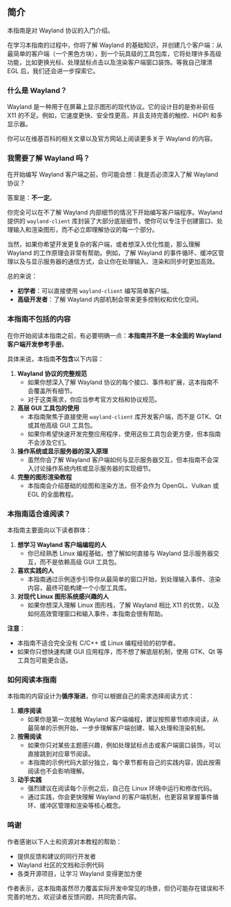 ## 简介
本指南是对 Wayland 协议的入门介绍。

在学习本指南的过程中，你将了解 Wayland 的基础知识，并创建几个客户端：从最简单的客户端（一个黑色方块），到一个玩具级的工具包库，它将处理许多高级功能，比如更换光标、处理鼠标点击以及渲染客户端窗口装饰。等我自己理清 EGL 后，我们还会进一步探索它。

### 什么是 Wayland？
Wayland 是一种用于在屏幕上显示图形的现代协议。它的设计目的是弥补前任 X11 的不足。例如，它速度更快、安全性更高，并且支持完善的触控、HiDPI 和多显示器。

你可以在维基百科的相关文章以及官方网站上阅读更多关于 Wayland 的内容。

### 我需要了解 Wayland 吗？
在开始编写 Wayland 客户端之前，你可能会想：我是否必须深入了解 Wayland 协议？

答案是：**不一定**。

你完全可以在不了解 Wayland 内部细节的情况下开始编写客户端程序。Wayland 提供的 `wayland-client` 库封装了大部分底层细节，使你可以专注于创建窗口、处理输入和渲染图形，而不必立即理解协议的每一个部分。

当然，如果你希望开发更复杂的客户端，或者想深入优化性能，那么理解 Wayland 的工作原理会非常有帮助。例如，了解 Wayland 的事件循环、缓冲区管理以及与显示服务器的通信方式，会让你在处理输入、渲染和同步时更加高效。

总的来说：

+ **初学者**：可以直接使用 `wayland-client` 编写简单客户端。
+ **高级开发者**：了解 Wayland 内部机制会带来更多控制权和优化空间。

### 本指南不包括的内容
在你开始阅读本指南之前，有必要明确一点：**本指南并不是一本全面的 Wayland 客户端开发参考手册**。

具体来说，本指南**不包含**以下内容：

1. **Wayland 协议的完整规范**
    - 如果你想深入了解 Wayland 协议的每个接口、事件和扩展，这本指南不会覆盖所有细节。
    - 对于这类需求，你应当参考官方文档和协议规范。
2. **高层 GUI 工具包的使用**
    - 本指南聚焦于直接使用 `wayland-client` 库开发客户端，而不是 GTK、Qt 或其他高级 GUI 工具包。
    - 如果你希望快速开发完整应用程序，使用这些工具包会更方便，但本指南不会涉及它们。
3. **操作系统或显示服务器的深入原理**
    - 虽然你会了解 Wayland 客户端如何与显示服务器交互，但本指南不会深入讨论操作系统内核或显示服务器的实现细节。
4. **完整的图形渲染教程**
    - 本指南会介绍基础的绘图和渲染方法，但不会作为 OpenGL、Vulkan 或 EGL 的全面教程。

### 本指南适合谁阅读？
本指南主要面向以下读者群体：

1. **想学习 Wayland 客户端编程的人**
    - 你已经熟悉 Linux 编程基础，想了解如何直接与 Wayland 显示服务器交互，而不是依赖高级 GUI 工具包。
2. **喜欢实践的人**
    - 本指南通过示例逐步引导你从最简单的窗口开始，到处理输入事件、渲染内容，最终可能构建一个小型工具库。
3. **对现代 Linux 图形系统感兴趣的人**
    - 如果你想深入理解 Linux 图形栈，了解 Wayland 相比 X11 的优势，以及如何高效管理窗口和输入事件，本指南会很有帮助。

**注意**：

+ 本指南不适合完全没有 C/C++ 或 Linux 编程经验的初学者。
+ 如果你只想快速构建 GUI 应用程序，而不想了解底层机制，使用 GTK、Qt 等工具包可能更合适。

### 如何阅读本指南
本指南的内容设计为**循序渐进**，你可以根据自己的需求选择阅读方式：

1. **顺序阅读**
    - 如果你是第一次接触 Wayland 客户端编程，建议按照章节顺序阅读，从最简单的示例开始，一步步理解客户端创建、输入处理和渲染机制。
2. **按需阅读**
    - 如果你只对某些主题感兴趣，例如处理鼠标点击或客户端窗口装饰，可以直接跳到对应章节阅读。
    - 本指南的示例代码大部分独立，每个章节都有自己的实践内容，因此按需阅读也不会影响理解。
3. **动手实践**
    - 强烈建议在阅读每个示例之后，自己在 Linux 环境中运行和修改代码。
    - 通过实践，你会更快理解 Wayland 的客户端机制，也更容易掌握事件循环、缓冲区管理和渲染等核心概念。

### 鸣谢
作者感谢以下人士和资源对本教程的帮助：

+ 提供反馈和建议的同行开发者
+ Wayland 社区的文档和示例代码
+ 各类开源项目，让学习 Wayland 变得更加方便

作者表示，这本指南虽然尽力覆盖实际开发中常见的场景，但仍可能存在错误和不完善的地方。欢迎读者反馈问题，共同完善内容。